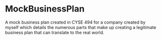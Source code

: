 # MockBusinessPlan
A mock business plan created in CYSE 494 for a company created by myself which details the numerous parts that make up creating a legitimate business plan that can translate to the real world.

